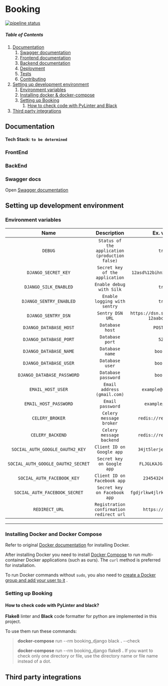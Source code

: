 # Booking

[![pipeline status](https://gitlab.com/alexey.bogushevich/booking/badges/develop/pipeline.svg)](https://gitlab.com/alexey.bogushevich/booking/-/commits/develop)


##### Table of Contents

1. [Documentation](#documentation)
   1. [Swagger documentation](#swagger-docs)
   2. [Frontend documentation](#frontend-docs)
   3. [Backend documentation](#backend-docs)
   4. [Deployment](#deployment)
   5. [Tests](#tests)
   6. [Contributing](#contributing)
3. [Setting up development environment](#setting-up-development-environment)
   1. [Environment variables](#environment-variables)
   2. [Installing docker & docker-compose](#installing-docker-and-docker-compose)
   3. [Setting up Booking](#setting-up-booking)
      1. [How to check code with PyLinter and Black](#how-to-check-code-with-pylinter-and-black)
4. [Third party integrations](#third-party-integrations)

## Documentation

#### Tech Stack: `to be determined`

### FrontEnd

### BackEnd

### Swagger docs

Open [Swagger documentation](https://localhost:3000/swagger/)

## Setting up development environment

### Environment variables

|            Name             |                  Description                   |                       Ex. value                       |
|:---------------------------:|:----------------------------------------------:|:-----------------------------------------------------:|
|           `DEBUG`           | `Status of the application (production false)` |                        `true`                         |
|     `DJANGO_SECRET_KEY`     |        `Secret key of the application`         |              `12asd%12bihn256!@@451safb`              |
|    `DJANGO_SILK_ENABLED`    |            `Enable debug with Silk`            |                        `true`                         |
|   `DJANGO_SENTRY_ENABLED`   |          `Enable logging with sentry`          |                        `true`                         |
|     `DJANGO_SENTRY_DSN`     |                `Sentry DSN URL`                |       `https://dsn.sentry.io/key-12aabceefasd`        |
|   `DJANGO_DATABASE_HOST`    |                `Database host`                 |                      `POSTGRES`                       |
|   `DJANGO_DATABASE_PORT`    |                `Database port`                 |                        `5234`                         |
|   `DJANGO_DATABASE_NAME`    |                `Database name`                 |                      `booking`                        |
|   `DJANGO_DATABASE_USER`    |                `Database user`                 |                      `booking`                        | 
| `DJANGO_DATABASE_PASSWORD`  |              `Database password`               |                      `booking`                        |
|      `EMAIL_HOST_USER`      |          `Email address (gmail.com)`           |                  `example@gmail.com`                  |
|    `EMAIL_HOST_PASSWORD`    |                `Email password`                |                   `examplepassword`                   |
|       `CELERY_BROKER`       |             `Celery message broker`            |                 `redis://redis:6379/0`                |
|       `CELERY_BACKEND`      |             `Celery message backend`           |                 `redis://redis:6379/0`                |
|  `SOCIAL_AUTH_GOOGLE_OAUTH2_KEY`   |           `Client ID on Google app`            |          `34jt5lerjekjq3h4rklk`          |
| `SOCIAL_AUTH_GOOGLE_OAUTH2_SECRET` |           `Secret key on Google app`           |          `FLJGLKAJG4tw43trjio`           |
|     `SOCIAL_AUTH_FACEBOOK_KEY`     |          `Client ID on Facebook app`           |            `2345432456343245`            |
|   `SOCIAL_AUTH_FACEBOOK_SECRET`    |          `Secret key on Facebook app`          |       `fgdjrlkw4jlrkfnl423423qj3r`       |
|       `REDIRECT_URL`        |   `Registration confirmation redirect url`     |                   `https://yoho.by/`                  |
-----------------------------------------------------------------------------------------------------------------------------------------

### Installing Docker and Docker Compose

Refer to original [Docker documentation](https://docs.docker.com/engine/installation/) for installing Docker.

After installing Docker you need to install [Docker Compose](https://docs.docker.com/compose/install/) to run
multi-container Docker applications (such as ours). The `curl` method is preferred for installation.

To run Docker commands without `sudo`, you also need to
[create a Docker group and add your user to it](https://docs.docker.com/engine/installation/linux/ubuntulinux/#/create-a-docker-group)
.

### Setting up Booking

#### How to check code with PyLinter and black?

**Flake8** linter and **Black** code formatter for python are implemented in this project.

To use them run these commands:

> **docker-compose** run --rm booking_django black **.** --check
>
>   **docker-compose** run --rm booking_django flake8 **.**
If you want to check only one directory or file, use the directory name or file name instead of a dot.


## Third party integrations 
